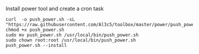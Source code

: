 Install power tool and create a cron task

```
curl  -o push_power.sh -sL "https://raw.githubusercontent.com/Al3c5/toolbox/master/power/push_power.sh"
chmod +x push_power.sh
sudo mv push_power.sh /usr/local/bin/push_power.sh
sudo chown root:root /usr/local/bin/push_power.sh
push_power.sh --install
```
